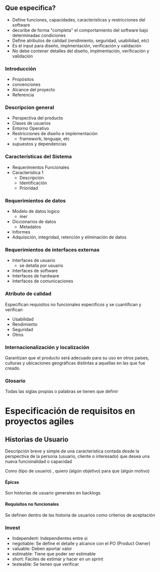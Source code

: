 ## Que especifica?
- Define funciones, capacidades, caracteristicas y restricciones del software
- decsribe de forma "completa" el comportamiento del software bajo determinadas condiciones
- Define atributos de calidad (rendimiento, seguridad, usabilidad, etc) 
- Es el input para diseño, implmentación, verificación y validación
- No debe contener detalles del diseño, implmentación, verificación y validación

### Introducción
- Propósitos
- convenciones
- Alcance del proyecto
- Referencia
### Descripcion general
- Perspectiva del producto
- Clases de usuarios
- Entorno Operativo
- Restricciones de diseño e implementación
	- framework, lenguaje, etc
- supuestos y dependencias

### Características del Sistema
- Requerimientos Funcionales
- Característica 1
	- Descripción
	- Identificación
	- Prioridad

### Requerimientos de datos
- Modelo de datos logico
	- mer
- Diccionarios de datos
	- Metadatos
- Informes
- Adquisición, integridad, retención y eliminación de datos

### Requerimientos de interfaces externas
- Interfaces de usuario
	- se detalla por usuario
- Interfaces de software
- Interfaces de hardware
- Interfaces de comunicaciones


### Atributo de calidad
Especifican requisitos no funcionales especificos y se cuantifican y verifican
- Usabilidad
- Rendimiento
- Seguridad
- Otros

### Internacionalización y localización
Garantizan que el producto será adecuado para su uso en otros países, culturas y ubicaciones geográficas distintas a aquellas en las que fue creado.

### Glosario
Todas las siglas propias o palabras se tienen que definir


# Especificación de requisitos en proyectos agiles

## Historias de Usuario
Descripción breve y simple de una característica contada desde la perspectiva de la persona (usuario, cliente o interesado) que desea una nueva funcionalidad o capacidad

Como (tipo de usuario) , quiero (algún objetivo) para que (algún motivo)

#### Épicas
Son historias de usuario generales en backlogs

#### Requisitos no funcionales
Se definen dentro de las historia de usuarios como criterios de aceptación

### Invest
- Independent: Independientes entre si
- negotiable: Se define el detalle y alcance con el PO (Product Owner)
- valuable: Deben aportar valor
- estimable: Tiene que poder ser estimable
- short: Fáciles de estimar y hacer en un sprint
- testeable: Se tienen que verificar

